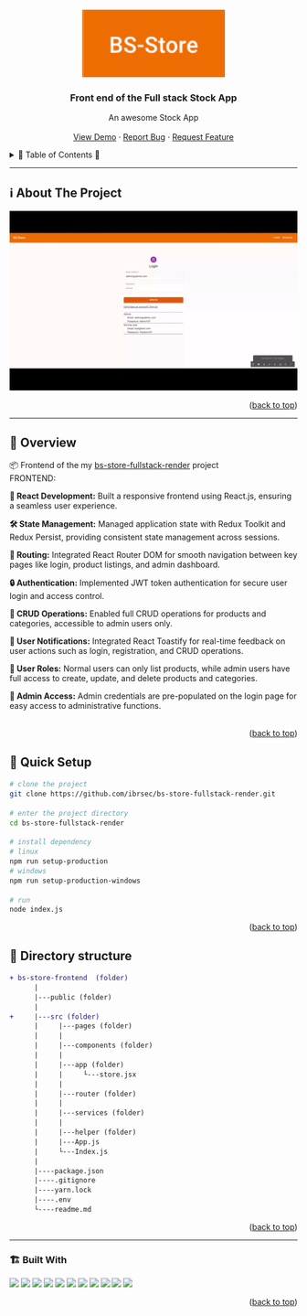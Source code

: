 <a name="readme-top"></a>
 
 
<!-- PROJECT LOGO -->
<br />
<div align="center">
   
  <a href="https://bs-store-fullstack-render.onrender.com">
    <img src="./public/logo.png" alt="Logo" width="250"   >
  </a>

  <h3 align="center">Front end of the Full stack Stock App</h3>

  <p align="center">
    An awesome Stock App
    <!-- <a href="https://github.com/ibrsec/stock-app"><strong>Explore the docs »</strong></a> -->
    <br />
    <br />
    <a href="https://bs-store-fullstack-render.onrender.com/">View Demo</a>
    ·
    <a href="https://github.com/ibrsec/bs-store-fullstack-render/issues">Report Bug</a>
    ·
    <a href="https://github.com/ibrsec/bs-store-fullstack-render/issues">Request Feature</a>
  </p>
</div>



<!-- TABLE OF CONTENTS -->
<details>
  <summary>📎 Table of Contents 📎 </summary>
  <ol>
    <li><a href="#about-the-project">About The Project</a></li>
     <!-- <li><a href="#figma">Figma</a></li> -->
     <li><a href="#overview">Overview</a></li>
     <li><a href="#quick-setup">Quick Setup</a></li>
     <li><a href="#directory-structure">Directory structure</a></li>
     <li><a href="#built-with">Built With</a></li>
    <!-- <li>
      <a href="#getting-started">Getting Started</a>
      <ul>
        <li><a href="#prerequisites">Prerequisites</a></li>
        <li><a href="#installation">Installation</a></li>
      </ul>
    </li>
    <li><a href="#usage">Usage</a></li>
    <li><a href="#roadmap">Roadmap</a></li>
    <li><a href="#contributing">Contributing</a></li>
    <li><a href="#license">License</a></li>
    <li><a href="#contact">Contact</a></li>
    <li><a href="#acknowledgments">Acknowledgments</a></li> -->

    
  </ol>
</details>





---

<!-- ABOUT THE PROJECT -->
<a name="about-the-project"></a>
## ℹ️ About The Project

[![stock-app](./public/project.gif)](https://bs-store-fullstack-render.onrender.com/)




<p align="right">(<a href="#readme-top">back to top</a>)</p>


---

<!-- ## Figma 

<a href="https://www.figma.com/file/ePyCHKsx2ODB32uLgyUEEd/bootstrap-home-page?type=design&node-id=0%3A1&mode=design&t=edDzadCB9Ev5FS1a-1">Figma Link</a>  

  <p align="right">(<a href="#readme-top">back to top</a>)</p>




--- -->
<a name="overview"></a>
## 👀 Overview

📦 Frontend of the my [bs-store-fullstack-render](https://github.com/ibrsec/bs-store-fullstack-render) project </br>
FRONTEND:

<b>🎯 React Development:</b> Built a responsive frontend using React.js, ensuring a seamless user experience.</br>

<b>🛠 State Management:</b> Managed application state with Redux Toolkit and Redux Persist, providing consistent state management across sessions.</br>

<b>🚀 Routing:</b> Integrated React Router DOM for smooth navigation between key pages like login, product listings, and admin dashboard.</br>

<b>🔒 Authentication:</b> Implemented JWT token authentication for secure user login and access control.</br>

<b>🔩 CRUD Operations:</b> Enabled full CRUD operations for products and categories, accessible to admin users only.</br>

<b>🔔 User Notifications:</b> Integrated React Toastify for real-time feedback on user actions such as login, registration, and CRUD operations.</br>

<b>💪 User Roles:</b> Normal users can only list products, while admin users have full access to create, update, and delete products and categories.</br>

<b>🌱 Admin Access:</b> Admin credentials are pre-populated on the login page for easy access to administrative functions.</br></br>



<p align="right">(<a href="#readme-top">back to top</a>)</p>


<a name="quick-setup"></a>
## 🛫 Quick Setup

```sh
# clone the project
git clone https://github.com/ibrsec/bs-store-fullstack-render.git

# enter the project directory
cd bs-store-fullstack-render

# install dependency
# linux
npm run setup-production
# windows
npm run setup-production-windows

# run
node index.js

```

<p align="right">(<a href="#readme-top">back to top</a>)</p>


<!-- ## 🐞 Debug

![stock-app.gif](/stock-app.gif) -->








<a name="directory-structure"></a>
## 📂 Directory structure 

```diff
+ bs-store-frontend  (folder)
      |          
      |---public (folder) 
      |                
+     |---src (folder) 
      |     |---pages (folder)       
      |     |           
      |     |---components (folder) 
      |     |    
      |     |---app (folder)       
      |     |     └---store.jsx       
      |     |          
      |     |---router (folder)           
      |     |          
      |     |---services (folder)              
      |     |          
      |     |---helper (folder)        
      |     |---App.js 
      |     └---Index.js
      |      
      |----package.json
      |----.gitignore
      |----yarn.lock
      |----.env
      └----readme.md 
```

<p align="right">(<a href="#readme-top">back to top</a>)</p>

---

<a name="built-with"></a>
### 🏗️ Built With

 
<!-- https://dev.to/envoy_/150-badges-for-github-pnk  search skills-->

 <img src="https://img.shields.io/badge/HTML-239120?style=for-the-badge&logo=html5&logoColor=white">
 <img src="https://img.shields.io/badge/CSS-239120?&style=for-the-badge&logo=css3&logoColor=white&color=red"> 
 <img src="https://img.shields.io/badge/JavaScript-F7DF1E?style=for-the-badge&logo=javascript&logoColor=black"> 
 <!-- <img src="https://img.shields.io/badge/Bootstrap-563D7C?style=for-the-badge&logo=bootstrap&logoColor=white">  -->
 <!-- <img src="https://img.shields.io/badge/Sass-CC6699?style=for-the-badge&logo=sass&logoColor=white">  -->
 <!-- <img src="https://img.shields.io/badge/Vite-AB4BFE?style=for-the-badge&logo=vite&logoColor=FFC920">  -->
 <img src="https://img.shields.io/badge/React-20232A?style=for-the-badge&logo=react&logoColor=61DAFB"> 
 <!-- <img src="https://img.shields.io/badge/Next-20232A?style=for-the-badge&logo=next&logoColor=61DAFB">  -->
 <img src="https://img.shields.io/badge/React_Router-CA4245?style=for-the-badge&logo=react-router&logoColor=white"> 
 <!-- <img src="https://img.shields.io/badge/App-Router-CA4245?style=for-the-badge&logo=app-router&logoColor=white">  -->

  <img src="https://img.shields.io/badge/Redux-593D88?style=for-the-badge&logo=redux&logoColor=white">  
 <img src="https://img.shields.io/badge/Redux Toolkit-593D88?style=for-the-badge&logo=redux&logoColor=white"> 
 <img src="https://img.shields.io/badge/Redux--Persist -593D88?style=for-the-badge&logo=redux&logoColor=white"> 
 <!-- <img src="https://img.shields.io/badge/Context API-593D88?style=for-the-badge&logo=context&logoColor=white">  -->


 <img src="https://img.shields.io/badge/Axios-593D88?style=for-the-badge&logo=axios&logoColor=white"> 

 <!-- <img src="https://img.shields.io/badge/Tailwind_CSS-38B2AC?style=for-the-badge&logo=tailwind-css&logoColor=white">  -->

 <img src="https://img.shields.io/badge/Material--UI-0081CB?style=for-the-badge&logo=material-ui&logoColor=white"> 
 <!-- <img src="https://img.shields.io/badge/Tailwind_CSS-38B2AC?style=for-the-badge&logo=tailwind-css&logoColor=white">  -->
 <!-- <img src="https://img.shields.io/badge/Formik-172B4D?style=for-the-badge&logo=formik&logoColor=white">  -->
 <!-- <img src="https://img.shields.io/badge/Yup-172B4D?style=for-the-badge&logo=yup&logoColor=white">  -->
 <img src="https://img.shields.io/badge/Toastify-45CC11?style=for-the-badge&logo=toastify-ui&logoColor=white"> 
 



 
<p align="right">(<a href="#readme-top">back to top</a>)</p>


